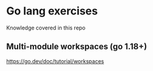 # Go lang exercises

Knowledge covered in this repo

## Multi-module workspaces (go 1.18+)

<https://go.dev/doc/tutorial/workspaces>

## 